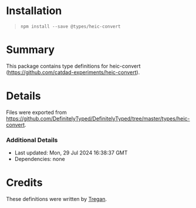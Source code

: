 # Installation
> `npm install --save @types/heic-convert`

# Summary
This package contains type definitions for heic-convert (https://github.com/catdad-experiments/heic-convert).

# Details
Files were exported from https://github.com/DefinitelyTyped/DefinitelyTyped/tree/master/types/heic-convert.

### Additional Details
 * Last updated: Mon, 29 Jul 2024 16:38:37 GMT
 * Dependencies: none

# Credits
These definitions were written by [Tregan](https://github.com/treemmett).
